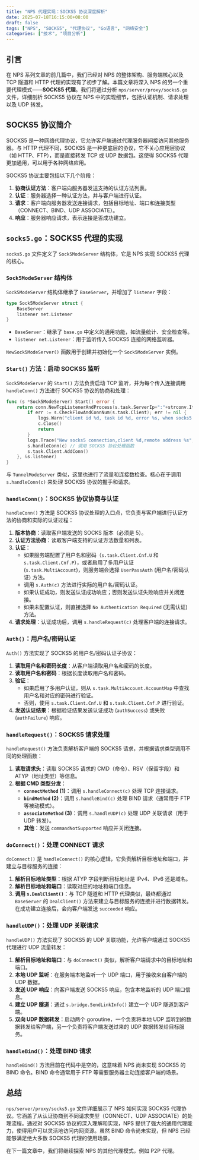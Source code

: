 ```yaml
---
title: "NPS 代理实现：SOCKS5 协议深度解析"
date: 2025-07-18T16:15:00+08:00
draft: false
tags: ["NPS", "SOCKS5", "代理协议", "Go语言", "网络安全"]
categories: ["技术", "项目分析"]
---
```


## 引言

在 NPS 系列文章的前几篇中，我们已经对 NPS 的整体架构、服务端核心以及 TCP 隧道和 HTTP 代理的实现有了初步了解。本篇文章将深入 NPS 的另一个重要代理模式——**SOCKS5 代理**。我们将通过分析 `nps/server/proxy/socks5.go` 文件，详细剖析 SOCKS5 协议在 NPS 中的实现细节，包括认证机制、请求处理以及 UDP 转发。

## SOCKS5 协议简介

SOCKS5 是一种网络代理协议，它允许客户端通过代理服务器间接访问其他服务器。与 HTTP 代理不同，SOCKS5 是一种更底层的协议，它不关心应用层协议（如 HTTP、FTP），而是直接转发 TCP 或 UDP 数据包。这使得 SOCKS5 代理更加通用，可以用于各种网络应用。

SOCKS5 协议主要包括以下几个阶段：

1.  **协商认证方法**：客户端向服务器发送支持的认证方法列表。
2.  **认证**：服务器选择一种认证方法，并与客户端进行认证。
3.  **请求**：客户端向服务器发送连接请求，包括目标地址、端口和连接类型（CONNECT、BIND、UDP ASSOCIATE）。
4.  **响应**：服务器响应请求，表示连接是否成功建立。

## `socks5.go`：SOCKS5 代理的实现

`socks5.go` 文件定义了 `Sock5ModeServer` 结构体，它是 NPS 实现 SOCKS5 代理的核心。

### `Sock5ModeServer` 结构体

`Sock5ModeServer` 结构体继承了 `BaseServer`，并增加了 `listener` 字段：

```go
type Sock5ModeServer struct {
    BaseServer
    listener net.Listener
}
```

*   `BaseServer`：继承了 `base.go` 中定义的通用功能，如流量统计、安全检查等。
*   `listener net.Listener`：用于监听传入 SOCKS5 连接的网络监听器。

`NewSock5ModeServer()` 函数用于创建并初始化一个 `Sock5ModeServer` 实例。

### `Start()` 方法：启动 SOCKS5 监听

`Sock5ModeServer` 的 `Start()` 方法负责启动 TCP 监听，并为每个传入连接调用 `handleConn()` 方法进行 SOCKS5 协议的协商和处理：

```go
func (s *Sock5ModeServer) Start() error {
    return conn.NewTcpListenerAndProcess(s.task.ServerIp+":"+strconv.Itoa(s.task.Port), func(c net.Conn) {
        if err := s.CheckFlowAndConnNum(s.task.Client); err != nil {
            logs.Warn("client id %d, task id %d, error %s, when socks5 connection", s.task.Client.Id, s.task.Id, err.Error())
            c.Close()
            return
        }
        logs.Trace("New socks5 connection,client %d,remote address %s", s.task.Client.Id, c.RemoteAddr())
        s.handleConn(c) // 调用 SOCKS5 协议处理函数
        s.task.Client.AddConn()
    }, &s.listener)
}
```

与 `TunnelModeServer` 类似，这里也进行了流量和连接数检查。核心在于调用 `s.handleConn(c)` 来处理 SOCKS5 协议的握手和请求。

### `handleConn()`：SOCKS5 协议协商与认证

`handleConn()` 方法是 SOCKS5 协议处理的入口点，它负责与客户端进行认证方法的协商和实际的认证过程：

1.  **版本协商**：读取客户端发送的 SOCKS 版本（必须是 5）。
2.  **认证方法协商**：读取客户端支持的认证方法数量和列表。
3.  **认证**：
    *   如果服务端配置了用户名和密码（`s.task.Client.Cnf.U` 和 `s.task.Client.Cnf.P`），或者启用了多用户认证 (`s.task.MultiAccount`)，则服务端会选择 `UserPassAuth` (用户名/密码认证) 方法。
    *   调用 `s.Auth(c)` 方法进行实际的用户名/密码认证。
    *   如果认证成功，则发送认证成功响应；否则发送认证失败响应并关闭连接。
    *   如果未配置认证，则直接选择 `No Authentication Required` (无需认证) 方法。
4.  **请求处理**：认证成功后，调用 `s.handleRequest(c)` 处理客户端的连接请求。

### `Auth()`：用户名/密码认证

`Auth()` 方法实现了 SOCKS5 的用户名/密码认证子协议：

1.  **读取用户名和密码长度**：从客户端读取用户名和密码的长度。
2.  **读取用户名和密码**：根据长度读取用户名和密码。
3.  **验证**：
    *   如果启用了多用户认证，则从 `s.task.MultiAccount.AccountMap` 中查找用户名和对应的密码进行验证。
    *   否则，使用 `s.task.Client.Cnf.U` 和 `s.task.Client.Cnf.P` 进行验证。
4.  **发送认证结果**：根据验证结果发送认证成功 (`authSuccess`) 或失败 (`authFailure`) 响应。

### `handleRequest()`：SOCKS5 请求处理

`handleRequest()` 方法负责解析客户端的 SOCKS5 请求，并根据请求类型调用不同的处理函数：

1.  **读取请求头**：读取 SOCKS5 请求的 CMD（命令）、RSV（保留字段）和 ATYP（地址类型）等信息。
2.  **根据 CMD 类型分发**：
    *   **`connectMethod` (1)**：调用 `s.handleConnect(c)` 处理 TCP 连接请求。
    *   **`bindMethod` (2)**：调用 `s.handleBind(c)` 处理 BIND 请求（通常用于 FTP 等被动模式）。
    *   **`associateMethod` (3)**：调用 `s.handleUDP(c)` 处理 UDP 关联请求（用于 UDP 转发）。
    *   **其他**：发送 `commandNotSupported` 响应并关闭连接。

### `doConnect()`：处理 CONNECT 请求

`doConnect()` 是 `handleConnect()` 的核心逻辑，它负责解析目标地址和端口，并建立与目标服务的连接：

1.  **解析目标地址类型**：根据 ATYP 字段判断目标地址是 IPv4、IPv6 还是域名。
2.  **解析目标地址和端口**：读取对应的地址和端口信息。
3.  **调用 `s.DealClient()`**：与 TCP 隧道和 HTTP 代理类似，最终都通过 `BaseServer` 的 `DealClient()` 方法来建立与目标服务的连接并进行数据转发。在成功建立连接后，会向客户端发送 `succeeded` 响应。

### `handleUDP()`：处理 UDP 关联请求

`handleUDP()` 方法实现了 SOCKS5 的 UDP 关联功能，允许客户端通过 SOCKS5 代理进行 UDP 流量转发：

1.  **解析目标地址和端口**：与 `doConnect()` 类似，解析客户端请求中的目标地址和端口。
2.  **本地 UDP 监听**：在服务端本地监听一个 UDP 端口，用于接收来自客户端的 UDP 数据。
3.  **发送 UDP 响应**：向客户端发送 SOCKS5 响应，包含本地监听的 UDP 端口信息。
4.  **建立 UDP 隧道**：通过 `s.bridge.SendLinkInfo()` 建立一个 UDP 隧道到客户端。
5.  **双向 UDP 数据转发**：启动两个 goroutine，一个负责将本地 UDP 监听到的数据转发给客户端，另一个负责将客户端发送过来的 UDP 数据转发给目标服务。

### `handleBind()`：处理 BIND 请求

`handleBind()` 方法目前在代码中是空的，这意味着 NPS 尚未实现 SOCKS5 的 BIND 命令。BIND 命令通常用于 FTP 等需要服务器主动连接客户端的场景。

## 总结

`nps/server/proxy/socks5.go` 文件详细展示了 NPS 如何实现 SOCKS5 代理协议。它涵盖了从认证协商到不同请求类型（CONNECT、UDP ASSOCIATE）的处理流程。通过对 SOCKS5 协议的深入理解和实现，NPS 提供了强大的通用代理能力，使得用户可以灵活地访问内网资源。虽然 BIND 命令尚未实现，但 NPS 已经能够满足绝大多数 SOCKS5 代理的使用场景。

在下一篇文章中，我们将继续探索 NPS 的其他代理模式，例如 P2P 代理。
